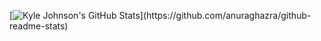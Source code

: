 [![Kyle Johnson's GitHub Stats](https://github-readme-stats.vercel.app/api?username=kylejohnsonkj&show_icons=true&bg_color=00000000&hide_border=true&hide=contribs&rank_icon=github&custom_title=Hey%20there%20👋%20&nbsp;Welcome%20to%20my%20GitHub!)](https://github.com/anuraghazra/github-readme-stats)
<!--
**kylejohnsonkj/kylejohnsonkj** is a ✨ _special_ ✨ repository because its `README.md` (this file) appears on your GitHub profile.

Here are some ideas to get you started:

- 🔭 I’m currently working on ...
- 🌱 I’m currently learning ...
- 👯 I’m looking to collaborate on ...
- 🤔 I’m looking for help with ...
- 💬 Ask me about ...
- 📫 How to reach me: ...
- 😄 Pronouns: ...
- ⚡ Fun fact: ...
-->
